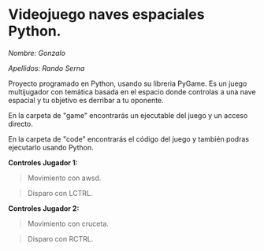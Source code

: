 # Videojuego naves espaciales Python.

*Nombre: Gonzalo*

*Apellidos: Rando Serna*

Proyecto programado en Python, usando su libreria PyGame.
Es un juego multijugador con temática basada en el espacio donde controlas a una nave espacial y tu objetivo es derribar a tu oponente.

En la carpeta de "game" encontrarás un ejecutable del juego y un acceso directo.

En la carpeta de "code" encontrarás el código del juego y también podras ejecutarlo usando Python.

**Controles Jugador 1:**

>Movimiento con awsd.

>Disparo con LCTRL.


**Controles Jugador 2:**

>Movimiento con cruceta.

>Disparo con RCTRL.

